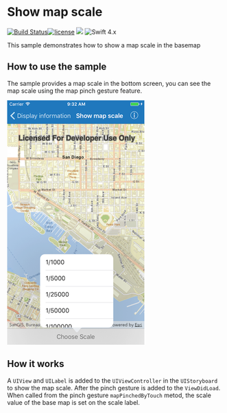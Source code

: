 # Show map scale
[![Build Status](https://travis-ci.org/fozoglu/arcgis-mapscale-sample.svg?branch=master)](https://travis-ci.org/fozoglu/arcgis-mapscale-sample)[![license](https://img.shields.io/github/license/fozoglu/arcgis-mapscale-sample.svg)](https://github.com/fozoglu/ChangeAppIcon/blob/master/LICENSE.txt) ![](https://img.shields.io/badge/platform-iOS-red.svg) ![Swift 4.x](https://img.shields.io/badge/Swift-4.x-blue.svg)

This sample demonstrates how to show a map scale in the basemap

## How to use the sample

The sample provides a map scale in the bottom screen, you can see the map scale using the map pinch gesture feature.

![](image1.png)

## How it works

A `UIView` and `UILabel` is added to the `UIViewController` in the `UIStoryboard` to show the map scale. After the pinch gesture is added to the `ViewDidLoad`. When called from the pinch gesture `mapPinchedByTouch` metod, the scale value of the base map is set on the scale label. 

